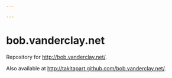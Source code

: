 ```yaml
---

---
```

bob.vanderclay.net
==================

Repository for http://bob.vanderclay.net/.

Also available at http://takitapart.github.com/bob.vanderclay.net/.
